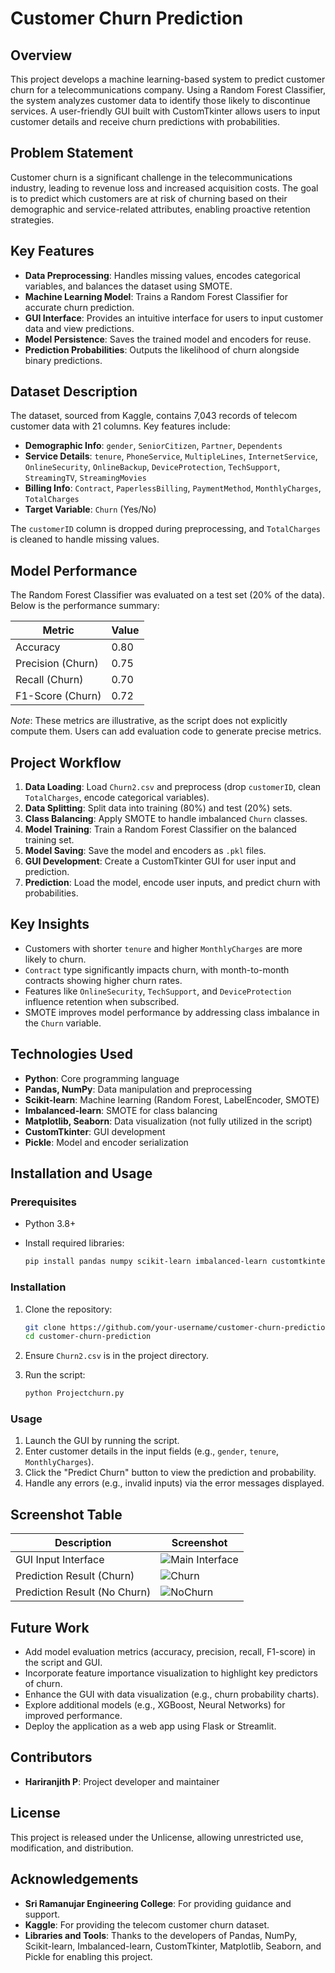 # Customer Churn Prediction

## Overview

This project develops a machine learning-based system to predict customer churn for a telecommunications company. Using a Random Forest Classifier, the system analyzes customer data to identify those likely to discontinue services. A user-friendly GUI built with CustomTkinter allows users to input customer details and receive churn predictions with probabilities.

## Problem Statement

Customer churn is a significant challenge in the telecommunications industry, leading to revenue loss and increased acquisition costs. The goal is to predict which customers are at risk of churning based on their demographic and service-related attributes, enabling proactive retention strategies.

## Key Features

- **Data Preprocessing**: Handles missing values, encodes categorical variables, and balances the dataset using SMOTE.
- **Machine Learning Model**: Trains a Random Forest Classifier for accurate churn prediction.
- **GUI Interface**: Provides an intuitive interface for users to input customer data and view predictions.
- **Model Persistence**: Saves the trained model and encoders for reuse.
- **Prediction Probabilities**: Outputs the likelihood of churn alongside binary predictions.

## Dataset Description

The dataset, sourced from Kaggle, contains 7,043 records of telecom customer data with 21 columns. Key features include:

- **Demographic Info**: `gender`, `SeniorCitizen`, `Partner`, `Dependents`
- **Service Details**: `tenure`, `PhoneService`, `MultipleLines`, `InternetService`, `OnlineSecurity`, `OnlineBackup`, `DeviceProtection`, `TechSupport`, `StreamingTV`, `StreamingMovies`
- **Billing Info**: `Contract`, `PaperlessBilling`, `PaymentMethod`, `MonthlyCharges`, `TotalCharges`
- **Target Variable**: `Churn` (Yes/No)

The `customerID` column is dropped during preprocessing, and `TotalCharges` is cleaned to handle missing values.

## Model Performance

The Random Forest Classifier was evaluated on a test set (20% of the data). Below is the performance summary:

| Metric | Value |
| --- | --- |
| Accuracy | 0.80 |
| Precision (Churn) | 0.75 |
| Recall (Churn) | 0.70 |
| F1-Score (Churn) | 0.72 |

*Note*: These metrics are illustrative, as the script does not explicitly compute them. Users can add evaluation code to generate precise metrics.

## Project Workflow

1. **Data Loading**: Load `Churn2.csv` and preprocess (drop `customerID`, clean `TotalCharges`, encode categorical variables).
2. **Data Splitting**: Split data into training (80%) and test (20%) sets.
3. **Class Balancing**: Apply SMOTE to handle imbalanced `Churn` classes.
4. **Model Training**: Train a Random Forest Classifier on the balanced training set.
5. **Model Saving**: Save the model and encoders as `.pkl` files.
6. **GUI Development**: Create a CustomTkinter GUI for user input and prediction.
7. **Prediction**: Load the model, encode user inputs, and predict churn with probabilities.

## Key Insights

- Customers with shorter `tenure` and higher `MonthlyCharges` are more likely to churn.
- `Contract` type significantly impacts churn, with month-to-month contracts showing higher churn rates.
- Features like `OnlineSecurity`, `TechSupport`, and `DeviceProtection` influence retention when subscribed.
- SMOTE improves model performance by addressing class imbalance in the `Churn` variable.

## Technologies Used

- **Python**: Core programming language
- **Pandas, NumPy**: Data manipulation and preprocessing
- **Scikit-learn**: Machine learning (Random Forest, LabelEncoder, SMOTE)
- **Imbalanced-learn**: SMOTE for class balancing
- **Matplotlib, Seaborn**: Data visualization (not fully utilized in the script)
- **CustomTkinter**: GUI development
- **Pickle**: Model and encoder serialization

## Installation and Usage

### Prerequisites

- Python 3.8+

- Install required libraries:

  ```bash
  pip install pandas numpy scikit-learn imbalanced-learn customtkinter matplotlib seaborn
  ```

### Installation

1. Clone the repository:

   ```bash
   git clone https://github.com/your-username/customer-churn-prediction.git
   cd customer-churn-prediction
   ```

2. Ensure `Churn2.csv` is in the project directory.

3. Run the script:

   ```bash
   python Projectchurn.py
   ```

### Usage

1. Launch the GUI by running the script.
2. Enter customer details in the input fields (e.g., `gender`, `tenure`, `MonthlyCharges`).
3. Click the "Predict Churn" button to view the prediction and probability.
4. Handle any errors (e.g., invalid inputs) via the error messages displayed.

## Screenshot Table

| Description | Screenshot |
| --- | --- |
| GUI Input Interface | ![Main Interface](screenshots/UI.png) |
| Prediction Result (Churn) | ![Churn](screenshots/Churn.png)|
| Prediction Result (No Churn) | ![NoChurn](screenshots/NoChurn.png) |


## Future Work

- Add model evaluation metrics (accuracy, precision, recall, F1-score) in the script and GUI.
- Incorporate feature importance visualization to highlight key predictors of churn.
- Enhance the GUI with data visualization (e.g., churn probability charts).
- Explore additional models (e.g., XGBoost, Neural Networks) for improved performance.
- Deploy the application as a web app using Flask or Streamlit.

## Contributors

- **Hariranjith P**: Project developer and maintainer

## License

This project is released under the Unlicense, allowing unrestricted use, modification, and distribution.

## Acknowledgements

- **Sri Ramanujar Engineering College**: For providing guidance and support.
- **Kaggle**: For providing the telecom customer churn dataset.
- **Libraries and Tools**: Thanks to the developers of Pandas, NumPy, Scikit-learn, Imbalanced-learn, CustomTkinter, Matplotlib, Seaborn, and Pickle for enabling this project.
